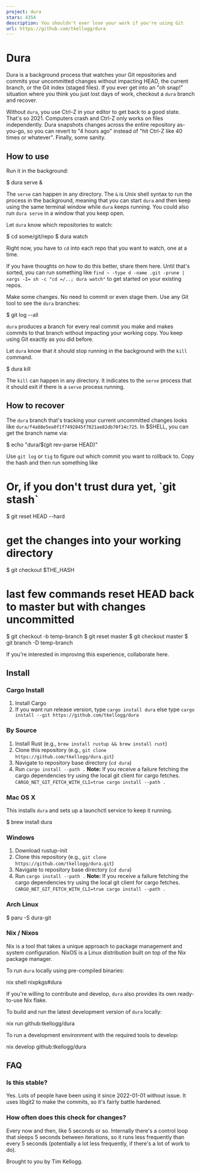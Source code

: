 ```yaml
---
project: dura
stars: 4354
description: You shouldn't ever lose your work if you're using Git
url: https://github.com/tkellogg/dura
---
```


Dura
====

Dura is a background process that watches your Git repositories and commits your uncommitted changes without impacting HEAD, the current branch, or the Git index (staged files). If you ever get into an "oh snap!" situation where you think you just lost days of work, checkout a `dura` branch and recover.

Without `dura`, you use Ctrl-Z in your editor to get back to a good state. That's so 2021. Computers crash and Ctrl-Z only works on files independently. Dura snapshots changes across the entire repository as-you-go, so you can revert to "4 hours ago" instead of "hit Ctrl-Z like 40 times or whatever". Finally, some sanity.

How to use
----------

Run it in the background:

$ dura serve &

The `serve` can happen in any directory. The `&` is Unix shell syntax to run the process in the background, meaning that you can start `dura` and then keep using the same terminal window while `dura` keeps running. You could also run `dura serve` in a window that you keep open.

Let `dura` know which repositories to watch:

$ cd some/git/repo
$ dura watch

Right now, you have to `cd` into each repo that you want to watch, one at a time.

If you have thoughts on how to do this better, share them here. Until that's sorted, you can run something like `find ~ -type d -name .git -prune | xargs -I= sh -c "cd =/..; dura watch"` to get started on your existing repos.

Make some changes. No need to commit or even stage them. Use any Git tool to see the `dura` branches:

$ git log --all

`dura` produces a branch for every real commit you make and makes commits to that branch without impacting your working copy. You keep using Git exactly as you did before.

Let `dura` know that it should stop running in the background with the `kill` command.

$ dura kill

The `kill` can happen in any directory. It indicates to the `serve` process that it should exit if there is a `serve` process running.

How to recover
--------------

The `dura` branch that's tracking your current uncommitted changes looks like `dura/f4a88e5ea0f1f7492845f7021ae82db70f14c725`. In $SHELL, you can get the branch name via:

$ echo "dura/$(git rev-parse HEAD)"

Use `git log` or `tig` to figure out which commit you want to rollback to. Copy the hash and then run something like

# Or, if you don't trust dura yet, \`git stash\`
$ git reset HEAD --hard
# get the changes into your working directory
$ git checkout $THE\_HASH
# last few commands reset HEAD back to master but with changes uncommitted
$ git checkout -b temp-branch
$ git reset master
$ git checkout master
$ git branch -D temp-branch

If you're interested in improving this experience, collaborate here.

Install
-------

### Cargo Install

1.  Install Cargo
2.  If you want run release version, type `cargo install dura` else type `cargo install --git https://github.com/tkellogg/dura`

### By Source

1.  Install Rust (e.g., `brew install rustup && brew install rust`)
2.  Clone this repository (e.g., `git clone https://github.com/tkellogg/dura.git`)
3.  Navigate to repository base directory (`cd dura`)
4.  Run `cargo install --path .` **Note:** If you receive a failure fetching the cargo dependencies try using the local git client for cargo fetches. `CARGO_NET_GIT_FETCH_WITH_CLI=true cargo install --path .`

### Mac OS X

This installs `dura` and sets up a launchctl service to keep it running.

$ brew install dura

### Windows

1.  Download rustup-init
2.  Clone this repository (e.g., `git clone https://github.com/tkellogg/dura.git`)
3.  Navigate to repository base directory (`cd dura`)
4.  Run `cargo install --path .` **Note:** If you receive a failure fetching the cargo dependencies try using the local git client for cargo fetches. `CARGO_NET_GIT_FETCH_WITH_CLI=true cargo install --path .`

### Arch Linux

$ paru -S dura-git

### Nix / Nixos

Nix is a tool that takes a unique approach to package management and system configuration. NixOS is a Linux distribution built on top of the Nix package manager.

To run `dura` locally using pre-compiled binaries:

nix shell nixpkgs#dura

If you're willing to contribute and develop, `dura` also provides its own ready-to-use Nix flake.

To build and run the latest development version of `dura` locally:

nix run github:tkellogg/dura

To run a development environment with the required tools to develop:

nix develop github:tkellogg/dura

FAQ
---

### Is this stable?

Yes. Lots of people have been using it since 2022-01-01 without issue. It uses libgit2 to make the commits, so it's fairly battle hardened.

### How often does this check for changes?

Every now and then, like 5 seconds or so. Internally there's a control loop that sleeps 5 seconds between iterations, so it runs less frequently than every 5 seconds (potentially a lot less frequently, if there's a lot of work to do).

Brought to you by Tim Kellogg.
